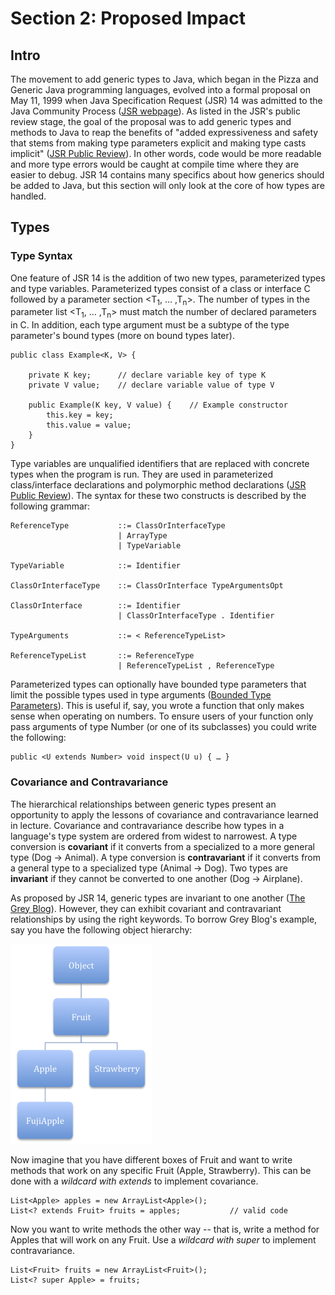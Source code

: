 # Section 2: Proposed Impact

## Intro

The movement to add generic types to Java, which began in the Pizza and Generic Java programming languages, evolved into a formal proposal on May 11, 1999 when Java Specification Request (JSR) 14 was admitted to the Java Community Process ([JSR webpage][2]). As listed in the JSR's public review stage, the goal of the proposal was to add generic types and methods to Java to reap the benefits of "added expressiveness and safety that stems from making type parameters explicit and making type casts implicit" ([JSR Public Review][3]). In other words, code would be more readable and more type errors would be caught at compile time where they are easier to debug. JSR 14 contains many specifics about how generics should be added to Java, but this section will only look at the core of how types are handled.

## Types

### Type Syntax

One feature of JSR 14 is the addition of two new types, parameterized types and type variables. Parameterized types consist of a class or interface C followed by a parameter section <T<sub>1</sub>, … ,T<sub>n</sub>>. The number of types in the parameter list <T<sub>1</sub>, … ,T<sub>n</sub>> must match the number of declared parameters in C. In addition, each type argument must be a subtype of the type parameter's bound types (more on bound types later). 

	public class Example<K, V> {
	
		private K key;		// declare variable key of type K
		private V value; 	// declare variable value of type V
	
		public Example(K key, V value) {	// Example constructor
			this.key = key;
			this.value = value;
		}
	}

Type variables are unqualified identifiers that are replaced with concrete types when the program is run. They are used in parameterized class/interface declarations and polymorphic method declarations ([JSR Public Review][3]). The syntax for these two constructs is described by the following grammar: 

	ReferenceType      		::= ClassOrInterfaceType
                     		| ArrayType
                     		| TypeVariable

	TypeVariable			::= Identifier

	ClassOrInterfaceType	::= ClassOrInterface TypeArgumentsOpt

	ClassOrInterface 		::= Identifier
							| ClassOrInterfaceType . Identifier
						
	TypeArguments			::= < ReferenceTypeList>

	ReferenceTypeList		::= ReferenceType
							| ReferenceTypeList , ReferenceType
							
Parameterized types can optionally have bounded type parameters that limit the possible types used in type arguments ([Bounded Type Parameters][4]). This is useful if, say, you wrote a function that only makes sense when operating on numbers. To ensure users of your function only pass arguments of type Number (or one of its subclasses) you could write the following: 

	public <U extends Number> void inspect(U u) { … }  

### Covariance and Contravariance

The hierarchical relationships between generic types present an opportunity to apply the lessons of covariance and contravariance learned in lecture. Covariance and contravariance describe how types in a language's type system are ordered from widest to narrowest. A type conversion is **covariant** if it converts from a specialized to a more general type (Dog -> Animal). A type conversion is **contravariant** if it converts from a general type to a specialized type (Animal -> Dog). Two types are **invariant** if they cannot be converted to one another (Dog -> Airplane). 

As proposed by JSR 14, generic types are invariant to one another ([The Grey Blog][5]). However, they can exhibit covariant and contravariant relationships by using the right keywords. To borrow Grey Blog's example, say you have the following object hierarchy: 

 
![Type Hierarchy][6] 


Now imagine that you have different boxes of Fruit and want to write methods that work on any specific Fruit (Apple, Strawberry). This can be done with a *wildcard with extends* to implement covariance.

	List<Apple> apples = new ArrayList<Apple>();
	List<? extends Fruit> fruits = apples;		     // valid code


Now you want to write methods the other way -- that is, write a method for Apples that will work on any Fruit. Use a *wildcard with super* to implement contravariance.

	List<Fruit> fruits = new ArrayList<Fruit>();
	List<? super Apple> = fruits;






[1]: http://docs.oracle.com/javase/tutorial/java/generics/why.html
[2]: http://www.jcp.org/en/jsr/detail?id=14 
[3]: sources/jsr-14-public-draft/spec8.pdf
[4]: http://docs.oracle.com/javase/tutorial/java/generics/bounded.html
[5]: http://thegreyblog.blogspot.com/2011/03/java-generics-tutorial-part-ii.html
[6]: sources/type-hierarchy.png

